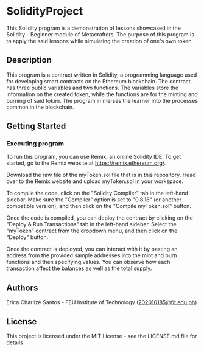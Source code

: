 # SolidityProject
This Solidity program is a demonstration of lessons showcased in the Solidity - Beginner module of Metacrafters. The purpose of this program is to apply the said lessons while simulating the creation of one's own token.

## Description
This program is a contract written in Solidity, a programming language used for developing smart contracts on the Ethereum blockchain. The contract has three public variables and two functions. The variables store the information on the created token, while the functions are for the minting and burning of said token. The program immerses the learner into the processes common in the blockchain.

## Getting Started

### Executing program
To run this program, you can use Remix, an online Solidity IDE. To get started, go to the Remix website at https://remix.ethereum.org/.

Download the raw file of the myToken.sol file that is in this repository. Head over to the Remix website and upload myToken.sol in your workspace.

To compile the code, click on the "Solidity Compiler" tab in the left-hand sidebar. Make sure the "Compiler" option is set to "0.8.18" (or another compatible version), and then click on the "Compile myToken.sol" button.

Once the code is compiled, you can deploy the contract by clicking on the "Deploy & Run Transactions" tab in the left-hand sidebar. Select the "myToken" contract from the dropdown menu, and then click on the "Deploy" button.

Once the contract is deployed, you can interact with it by pasting an address from the provided sample addresses into the mint and burn functions and then specifying values. You can observe how each transaction affect the balances as well as the total supply.

## Authors
Erica Charlize Santos - FEU Institute of Technology (202010185@fit.edu.ph)

## License
This project is licensed under the MIT License - see the LICENSE.md file for details

